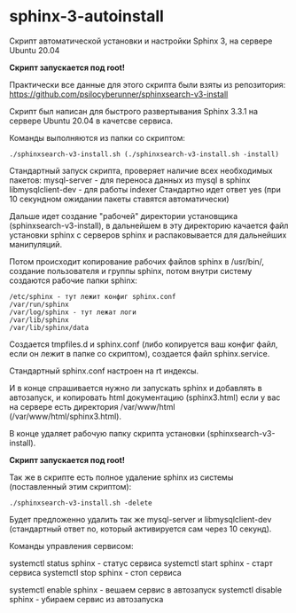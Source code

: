 # sphinx-3-autoinstall
Скрипт автоматической установки и настройки Sphinx 3, на сервере Ubuntu 20.04

**Скрипт запускается под root!**

Практически все данные для этого скрипта были взяты из репозитория:
https://github.com/psilocyberunner/sphinxsearch-v3-install

Скрипт был написан для быстрого развертывания Sphinx 3.3.1 на сервере Ubuntu 20.04 в качетсве сервиса.

Команды выполняются из папки со скриптом:

`./sphinxsearch-v3-install.sh (./sphinxsearch-v3-install.sh -install)`

Стандартный запуск скрипта, проверяет наличие всех необходимых пакетов:
    mysql-server - для переноса данных из mysql в sphinx
    libmysqlclient-dev - для работы indexer
Стандартно идет ответ yes (при 10 секундном ожидании пакеты ставятся автоматически)

Дальше идет создание "рабочей" директории установщика (sphinxsearch-v3-install), в дальнейшем в эту директорию качается файл установки sphinx с серверов sphinx и распаковывается для дальнейших манипуляций.

Потом происходит копирование рабочих файлов sphinx в /usr/bin/, создание пользователя и группы sphinx, потом внутри систему создаются рабочие папки sphinx:
```text
/etc/sphinx - тут лежит конфиг sphinx.conf
/var/run/sphinx
/var/log/sphinx - тут лежат логи
/var/lib/sphinx
/var/lib/sphinx/data
```

Создается tmpfiles.d и sphinx.conf (либо копируется ваш конфиг файл, если он лежит в папке со скриптом), создается файл sphinx.service.

Стандартный sphinx.conf настроен на rt индексы.

И в конце спрашивается нужно ли запускать sphinx и добавлять в автозапуск, и копировать html документацию (sphinx3.html) если у вас на сервере есть директория /var/www/html (/var/www/html/sphinx3.html).

В конце удаляет рабочую папку скрипта установки (sphinxsearch-v3-install).

**Скрипт запускается под root!**

Так же в скрипте есть полное удаление sphinx из системы (поставленный этим скриптом):

`./sphinxsearch-v3-install.sh -delete`

Будет предложенно удалить так же mysql-server и libmysqlclient-dev (стандартный ответ no, который активируется сам через 10 секунд).

Команды управления сервисом:

systemctl status sphinx - статус сервиса
systemctl start sphinx - старт сервиса
systemctl stop sphinx - стоп сервиса

systemctl enable sphinx - вешаем сервис в автозапуск
systemctl disable sphinx - убираем сервис из автозапуска